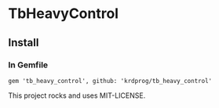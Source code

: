 # TbHeavyControl

## Install

### In Gemfile

```
gem 'tb_heavy_control', github: 'krdprog/tb_heavy_control'
```

This project rocks and uses MIT-LICENSE.
